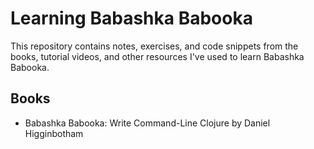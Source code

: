 # Learning Babashka Babooka

This repository contains notes, exercises, and code snippets from the books, tutorial videos, and other resources I've used to learn Babashka Babooka.

## Books
- Babashka Babooka: Write Command-Line Clojure by Daniel Higginbotham
